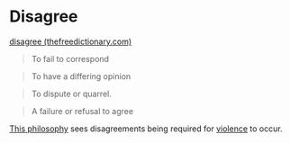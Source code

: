 # Disagree

<a href="http://www.thefreedictionary.com/disagree" target="_blank">disagree (thefreedictionary.com)</a>

> To fail to correspond

> To have a differing opinion

> To dispute or quarrel.

> A failure or refusal to agree

[This philosophy](./this-philosophy.md) sees disagreements being required for [violence](./violence.md) to occur.
